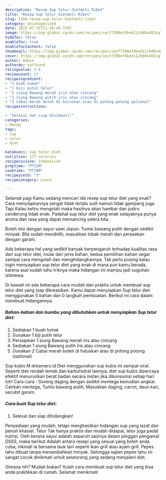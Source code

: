 ```yaml
---
description: "Resep Sup telur dietAnti Ribet"
title: "Resep Sup telur dietAnti Ribet"
slug: 1160-resep-sup-telur-dietanti-ribet
category: Uncategorized
date: 2022-07-31T21:30:44.159Z
image: https://img-global.cpcdn.com/recipes/cecff308ef4bed11/680x482cq70/sup-telur-diet-foto-resep-utama.jpg
hideToc: false
enableToc: true
enableTocContent: false
thumbnail: https://img-global.cpcdn.com/recipes/cecff308ef4bed11/680x482cq70/sup-telur-diet-foto-resep-utama.jpg
cover: https://img-global.cpcdn.com/recipes/cecff308ef4bed11/680x482cq70/sup-telur-diet-foto-resep-utama.jpg
author: Admin
authorAv: notfound
ratingvalue: 3.6
reviewcount: 17
recipeingredient:
- "1 buah tomat"
- "1 biji putih telur"
- "1 siung Bawang merah iris atau cincang"
- "1 siung Bawang putih iris atau cincang"
- "2 Cabai merah boleh di haluskan atau di potong potong optional"
recipeinstructions:

- "Selesai dan siap dinikmati!"
categories:
- Resep
tags:
- sup
- telur
- diet

katakunci: sup telur diet 
nutrition: 177 calories
recipecuisine: Indonesian
preptime: "PT12M"
cooktime: "PT34M"
recipeyield: "3"
recipecategory: Lunch

---
```



Selamat pagi Kamu sedang mencari ide resep sup telur diet yang enak? Cara menyiapkannya sangat tidak terlalu sulit namun tidak gampang juga. Tapi Kalau keliru mengolah maka hasilnya akan hambar dan justru cenderung tidak enak. Padahal sup telur diet yang enak selayaknya punya aroma dan rasa yang dapat memancing selera kita.


Boleh mix dengan sayur sawi Jepun. Tumis bawang putih dengan sedikit minyak. Bila sudah mendidih, masukkan lobak merah dan perasakan dengan garam.

Ada beberapa hal yang sedikit banyak berpengaruh terhadap kualitas rasa dari sup telur diet, mulai dari jenis bahan, kedua pemilihan bahan segar sampai cara mengolah dan menghidangkannya. Tak perlu pusing kalau ingin menyiapkan sup telur diet yang enak di mana pun kamu berada, karena asal sudah tahu triknya maka hidangan ini mampu jadi suguhan istimewa.


Di bawah ini ada beberapa cara mudah dan praktis untuk membuat sup telur diet yang siap dikreasikan. Kamu dapat menyiapkan Sup telur diet menggunakan 5 bahan dan 0 langkah pembuatan. Berikut ini cara dalam membuat hidangannya.

<!--inarticleads1-->

##### Bahan-bahan dan bumbu yang dibutuhkan untuk menyiapkan Sup telur diet:

1. Sediakan 1 buah tomat
1. Gunakan 1 biji putih telur
1. Persiapkan 1 siung Bawang merah iris atau cincang
1. Sediakan 1 siung Bawang putih iris atau cincang
1. Gunakan 2 Cabai merah boleh di haluskan atau di potong potong (optional)


Sup kubis M.dreamers.id Diet menggunakan sup kubis ini sempat viral. Seperti diet rendah lemak dan karbohidrat lainnya, diet sup kubis dipercaya efektif menurunkan berat badan secara instan jika dikonsumsi setiap hari loh! Cara-cara : Goreng daging dengan sedikit mentega kemudian angkat. Cairkan mentega, Tumis bawang putih, Masukkan daging, carrot, daun kari, secubit garam. 

<!--inarticleads2-->

##### Cara buat Sup telur diet:


1. Selesai dan siap dihidangkan!

Penyediaan yang mudah, tetapi menghasilkan hidangan sup yang lazat dan penuh khasiat. Telur Tak hanya praktis dan mudah didapat, telur juga padat nutrisi. Oleh kerana sayur adalah separuh saiznya dalam pinggan pengamal DSSS, maka berikut Adalah antara resepi yang sesuai yang boleh anda cuba, nikmati ia bersama lauk lain seperti ikan grill atau ayam grill. Pepes tahu dibuat tanpa menambahkan minyak. Sehingga sajian pepes tahu ini sangat cocok dinikmati untuk seseorang yang sedang menjalani diet. 

Gimana nih? Mudah bukan? Itulah cara membuat sup telur diet yang bisa anda praktikkan di rumah. Selamat menikmati
